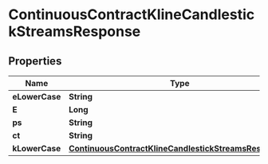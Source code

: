 

# ContinuousContractKlineCandlestickStreamsResponse


## Properties

| Name | Type | Description | Notes |
|------------ | ------------- | ------------- | -------------|
|**eLowerCase** | **String** |  |  [optional] |
|**E** | **Long** |  |  [optional] |
|**ps** | **String** |  |  [optional] |
|**ct** | **String** |  |  [optional] |
|**kLowerCase** | [**ContinuousContractKlineCandlestickStreamsResponseK**](ContinuousContractKlineCandlestickStreamsResponseK.md) |  |  [optional] |



